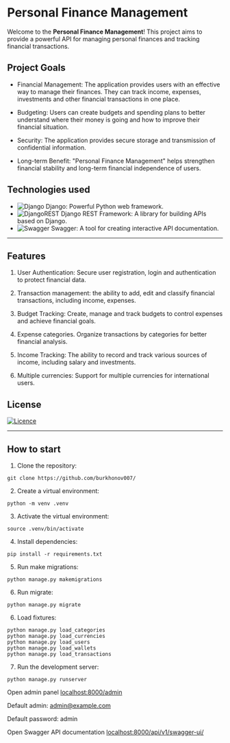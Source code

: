 # Personal Finance Management


Welcome to the **Personal Finance Management**! This project aims to provide a powerful API for managing personal finances and tracking financial transactions.


## Project Goals

- Financial Management: The application provides users with an effective way to manage their finances. They can track income, expenses, investments and other financial transactions in one place.

- Budgeting: Users can create budgets and spending plans to better understand where their money is going and how to improve their financial situation.

- Security: The application provides secure storage and transmission of confidential information.

- Long-term Benefit: "Personal Finance Management" helps strengthen financial stability and long-term financial independence of users.

## Technologies used

- ![Django](https://img.shields.io/badge/django-%23092E20.svg?style=for-the-badge&logo=django&logoColor=white) Django: Powerful Python web framework.
- ![DjangoREST](https://img.shields.io/badge/DJANGO-REST-ff1709?style=for-the-badge&logo=django&logoColor=white&color=ff1709&labelColor=gray) Django REST Framework: A library for building APIs based on Django.
- ![Swagger](https://img.shields.io/badge/-Swagger-%23Clojure?style=for-the-badge&logo=swagger&logoColor=white) Swagger: A tool for creating interactive API documentation.

---

## Features

1) User Authentication: Secure user registration, login and authentication to protect financial data.

2) Transaction management: the ability to add, edit and classify financial transactions, including income, expenses.

3) Budget Tracking: Create, manage and track budgets to control expenses and achieve financial goals.

4) Expense categories. Organize transactions by categories for better financial analysis.

5) Income Tracking: The ability to record and track various sources of income, including salary and investments.

6) Multiple currencies: Support for multiple currencies for international users.

## License

[![Licence](https://img.shields.io/github/license/Ileriayo/markdown-badges?style=for-the-badge)](./LICENSE)

---

## How to start
1) Clone the repository: 
```
git clone https://github.com/burkhonov007/
```
2) Create a virtual environment: 
```
python -m venv .venv
```
3) Activate the virtual environment: 
```
source .venv/bin/activate
```
4) Install dependencies: 
```
pip install -r requirements.txt
```
5) Run make migrations: 
```
python manage.py makemigrations
```
6) Run migrate: 
```
python manage.py migrate
```
6) Load fixtures:
```
python manage.py load_categories
python manage.py load_currencies
python manage.py load_users
python manage.py load_wallets
python manage.py load_transactions
```
7) Run the development server: 
```
python manage.py runserver
```
Open admin panel [localhost:8000/admin](http://localhost:8000/admin)

Default admin: admin@example.com

Default password: admin

Open Swagger API documentation [localhost:8000/api/v1/swagger-ui/](http://localhost:8000/api/v1/swagger-ui/)


